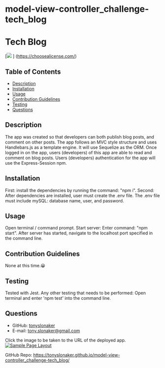 # model-view-controller_challenge-tech_blog

# Tech Blog
  
  [<img src="https://img.shields.io/static/v1?label=LICENSE&message=MIT&color=informational&style=for-the-badge" />
  ]
  (https://choosealicense.com/)
  
  ## Table of Contents
  * [Description](#description)
  * [Installation](#installation)
  * [Usage](#usage)
  * [Contribution Guidelines](#contribution-guidelines)
  * [Testing](#testing)
  * [Questions](#questions) 
    
  ## Description
  The app was created so that developers can both publish blog posts, and comment on other posts. The app follows an MVC style structure and uses Handlebars.js as a template engine. It will use Sequelize as the ORM. Once logged in on the app, users (developers) of this app are able to read and comment on blog posts. Users (developers) authentication for the app will use the Express-Session npm.
  ## Installation
  First: install the dependencies by running the command: "npm i".
  Second: After dependencies are installed, user must create the .env file. The .env file must include mySQL: database name, user, and password.
  ## Usage
  Open terminal / command prompt. Start server: Enter command: "npm start". After server has started, navigate to the localhost port specified in the command line.
  ## Contribution Guidelines
  None at this time.😀
  ## Testing
  Tested with Jest. Any other testing that needs to be performed: Open terminal and enter 'npm test' into the command line.
  ## Questions
  * GitHub: [tonyslonaker](http://github.com/tonyslonaker)
  * E-mail: tony.slonaker@gmail.com

Click the image to be taken to the URL of the deployed app.
[![Sample Page Layout](/assets/img/screenshot.JPG)](heroku.app)

GitHub Repo:  https://tonyslonaker.github.io/model-view-controller_challenge-tech_blog/

